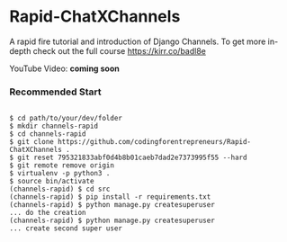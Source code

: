 # Rapid-ChatXChannels
A rapid fire tutorial and introduction of Django Channels. To get more in-depth check out the full course https://kirr.co/badl8e


YouTube Video: __coming soon__



### Recommended Start
```

$ cd path/to/your/dev/folder
$ mkdir channels-rapid
$ cd channels-rapid
$ git clone https://github.com/codingforentrepreneurs/Rapid-ChatXChannels .
$ git reset 795321833abf0d4b8b01caeb7dad2e7373995f55 --hard
$ git remote remove origin
$ virtualenv -p python3 .
$ source bin/activate
(channels-rapid) $ cd src
(channels-rapid) $ pip install -r requirements.txt
(channels-rapid) $ python manage.py createsuperuser
... do the creation
(channels-rapid) $ python manage.py createsuperuser
... create second super user 
```